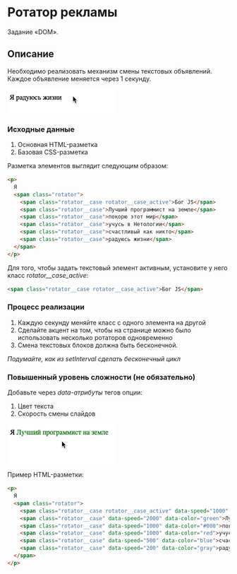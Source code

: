 # Ротатор рекламы

Задание «DOM».

## Описание

Необходимо реализовать механизм смены текстовых объявлений.
Каждое объявление меняется через 1 секунду.

![Demo](./demo.gif)

### Исходные данные

1. Основная HTML-разметка
2. Базовая CSS-разметка

Разметка элементов выглядит следующим образом:

```html
<p>
  Я
  <span class="rotator">
    <span class="rotator__case rotator__case_active">Бог JS</span>
    <span class="rotator__case">Лучший программист на земле</span>
    <span class="rotator__case">покорю этот мир</span>
    <span class="rotator__case">учусь в Нетологии</span>
    <span class="rotator__case">счастливый как никто</span>
    <span class="rotator__case">радуюсь жизни</span>
  </span>
</p>
```

Для того, чтобы задать текстовый элемент активным, установите у него класс
_rotator\_\_case_active_:

```html
<span class="rotator__case rotator__case_active">Бог JS</span>
```

### Процесс реализации

1. Каждую секунду меняйте класс с одного элемента на другой
2. Сделайте акцент на том, чтобы на странице можно было использовать несколько
   ротаторов одновременно
3. Смена текстовых блоков должна быть бесконечной.

_Подумайте, как из setInterval сделать бесконечный цикл_

### Повышенный уровень сложности (не обязательно)

Добавьте через _data-атрибуты_ тегов опции:

1. Цвет текста
2. Скорость смены слайдов

![Demo](./extended-demo.gif)

Пример HTML-разметки:

```html
<p>
  Я
  <span class="rotator">
    <span class="rotator__case rotator__case_active" data-speed="1000" data-color="red">Бог JS</span>
    <span class="rotator__case" data-speed="2000" data-color="green">Лучший программист на земле</span>
    <span class="rotator__case" data-speed="1000" data-color="#000">покорю этот мир</span>
    <span class="rotator__case" data-speed="1000" data-color="red">учусь в Нетологии</span>
    <span class="rotator__case" data-speed="500" data-color="blue">счастливый как никто</span>
    <span class="rotator__case" data-speed="200" data-color="gray">радуюсь жизни</span>
  </span>
</p>
```
